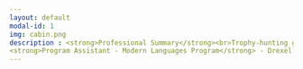 ```yaml
---
layout: default
modal-id: 1
img: cabin.png
description : <strong>Professional Summary</strong><br>Trophy-hunting gamer, open world completionist, and engaging voice actor with a love for all things international. Social science scholar fascinated by the power of vocal performance in the video game medium, surveillance, and the materiality of digital space. Dedicated and collaborative professional with exemplary customer service skills and over a decade of experience in the fields of healthcare, academia, and entertainment media. <br><br><strong><strong>Voice Actor / Transcript Editor </strong> - Bloody Disgusting, LLC, Remote, September 2021 - Present<br><strong>Writing Center Tutor</strong> - RPI Center for Global Communication + Design (COMM+D), Troy, NY, USA, January 2024 - Present<strong>Undergraduate Teaching Assistant for Dr. Ralph Noble</strong> - AI in the Information Age / Motivation and Performance Courses, Troy, NY, USA, August 2023 - December 2023<br><strong>Access Coordinator - Global Patient Services</strong> - Children’s Hospital of Philadelphia (CHOP), Philadelphia, PA, USA November 2018 - July 2022<br><strong>Greater Philadelphia Coronavirus HelpLine - Contact Tracing Center</strong> - Children’s Hospital of Philadelphia (CHOP), Philadelphia, PA, USA, July 2020 - February 2021<br><strong>Program Assistant - Department of Communication</strong> - Drexel University, Philadelphia, PA, USA, January 2015 - October 2018<br><strong>Adjunct Chinese Instructor - Modern Languages Program</strong> - Drexel University, Philadelphia, PA, USA, September 2014 - September 2016<br>
<strong>Program Assistant - Modern Languages Program</strong> - Drexel University, Philadelphia, PA, USA, November 2013 - June 2014<strong>Airport Coordinator / Assistant to the Regional Travel & Logistics Coordinator</strong> - AFS-USA, New York City, NY, USA, Summer 2013<br><strong>Freelance Journalist / Blog Writer</strong> - Viacom - MTV Korea, New York City, NY, USA, March 2012 - January 2013<br><strong>Actor - SHADES Theater (Student Health Advocates Developing Educational Scenarios)</strong> - Rutgers University Health Services, New Brunswick, NJ, USA, September 2008 - June 2012<br><strong>Sales Associate / Facilities Maintenance Associate / Cashier - Victoria’s Secret</strong> - Deptford, NJ, USA, June 2009 - January 2010<br>Education</strong><br>Doctor of Philosophy - Critical Game Design <em>(in progress)</em><br>Rensselaer Polytechnic Institute, Troy, NY, USA<br><br>Master of Science - Science, Technology & Society<br>Drexel University, Philadelphia, PA, USA<br><br>Bachelor of Arts - Spanish and Mandarin Chinese Double Major<br>Rutgers, The State University of New Jersey, New Brunswick, NJ, USA<br> <p><a href="https://rpiexchange-my.sharepoint.com/:b:/g/personal/bowerj6_rpi_edu/Echqe1Y5CbJArXlAMGQkZywB5SCI71z8TX57iwtMhbZdGw"> <br>Link to Resume (PDF)</a></p>
---
```


